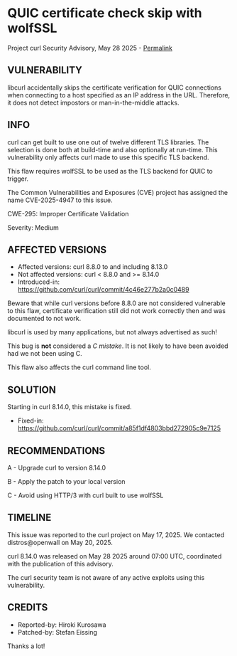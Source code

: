 QUIC certificate check skip with wolfSSL
========================================

Project curl Security Advisory, May 28 2025 -
[Permalink](https://curl.se/docs/CVE-2025-4947.html)

VULNERABILITY
-------------

libcurl accidentally skips the certificate verification for QUIC connections
when connecting to a host specified as an IP address in the URL. Therefore, it
does not detect impostors or man-in-the-middle attacks.

INFO
----

curl can get built to use one out of twelve different TLS libraries. The
selection is done both at build-time and also optionally at run-time. This
vulnerability only affects curl made to use this specific TLS backend.

This flaw requires wolfSSL to be used as the TLS backend for QUIC to trigger.

The Common Vulnerabilities and Exposures (CVE) project has assigned the name
CVE-2025-4947 to this issue.

CWE-295: Improper Certificate Validation

Severity: Medium

AFFECTED VERSIONS
-----------------

- Affected versions: curl 8.8.0 to and including 8.13.0
- Not affected versions: curl < 8.8.0 and >= 8.14.0
- Introduced-in: https://github.com/curl/curl/commit/4c46e277b2a0c0489

Beware that while curl versions before 8.8.0 are not considered vulnerable to
this flaw, certificate verification still did not work correctly then and was
documented to not work.

libcurl is used by many applications, but not always advertised as such!

This bug is **not** considered a *C mistake*. It is not likely to have been
avoided had we not been using C.

This flaw also affects the curl command line tool.

SOLUTION
------------

Starting in curl 8.14.0, this mistake is fixed.

- Fixed-in: https://github.com/curl/curl/commit/a85f1df4803bbd272905c9e7125

RECOMMENDATIONS
--------------

 A - Upgrade curl to version 8.14.0

 B - Apply the patch to your local version

 C - Avoid using HTTP/3 with curl built to use wolfSSL

TIMELINE
--------

This issue was reported to the curl project on May 17, 2025. We contacted
distros@openwall on May 20, 2025.

curl 8.14.0 was released on May 28 2025 around 07:00 UTC, coordinated with the
publication of this advisory.

The curl security team is not aware of any active exploits using this
vulnerability.

CREDITS
-------

- Reported-by: Hiroki Kurosawa
- Patched-by: Stefan Eissing

Thanks a lot!
